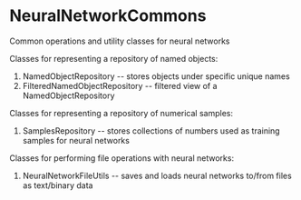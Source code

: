 # NeuralNetworkCommons
Common operations and utility classes for neural networks

Classes for representing a repository of named objects:
1. NamedObjectRepository -- stores objects under specific unique names
2. FilteredNamedObjectRepository -- filtered view of a NamedObjectRepository

Classes for representing a repository of numerical samples:
1. SamplesRepository -- stores collections of numbers used as training samples for neural networks

Classes for performing file operations with neural networks:
1. NeuralNetworkFileUtils -- saves and loads neural networks to/from files as text/binary data
